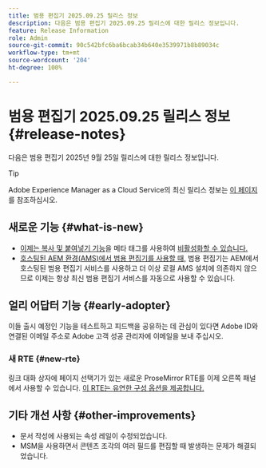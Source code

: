 ```yaml
---
title: 범용 편집기 2025.09.25 릴리스 정보
description: 다음은 범용 편집기 2025.09.25 릴리스에 대한 릴리스 정보입니다.
feature: Release Information
role: Admin
source-git-commit: 90c542bfc6ba6bcab34b640e3539971b8b89034c
workflow-type: tm+mt
source-wordcount: '204'
ht-degree: 100%

---
```



# 범용 편집기 2025.09.25 릴리스 정보 {#release-notes}

다음은 범용 편집기 2025년 9월 25일 릴리스에 대한 릴리스 정보입니다.

>[!TIP]
>
>Adobe Experience Manager as a Cloud Service의 최신 릴리스 정보는 [이 페이지](/help/release-notes/release-notes-cloud/release-notes-current.md)를 참조하십시오.

## 새로운 기능 {#what-is-new}

* [이제는 복사 및 붙여넣기 기능](/help/sites-cloud/authoring/universal-editor/authoring.md#copy-paste)을 메타 태그를 사용하여 [비활성화할 수 있습니다.](/help/implementing/universal-editor/customizing.md#copy-paste)
* [호스팅된 AEM 환경(AMS)에서 범용 편집기를 사용할 때,](https://experienceleague.adobe.com/ko/docs/experience-manager-65/content/implementing/developing/headless/universal-editor/introduction) 범용 편집기는 AEM에서 호스팅된 범용 편집기 서비스를 사용하고 더 이상 로컬 AMS 설치에 의존하지 않으므로 이제는 항상 최신 범용 편집기 서비스를 자동으로 사용할 수 있습니다.

## 얼리 어답터 기능 {#early-adopter}

이들 출시 예정인 기능을 테스트하고 피드백을 공유하는 데 관심이 있다면 Adobe ID와 연결된 이메일 주소로 Adobe 고객 성공 관리자에 이메일을 보내 주십시오.

### 새 RTE {#new-rte}

링크 대화 상자에 페이지 선택기가 있는 새로운 ProseMirror RTE를 이제 오른쪽 패널에서 사용할 수 있습니다. [이 RTE는 유연한 구성 옵션을 제공합니다.](/help/implementing/universal-editor/configure-rte.md)

## 기타 개선 사항 {#other-improvements}

* 문서 작성에 사용되는 속성 레일이 수정되었습니다.
* MSM을 사용하면서 콘텐츠 조각의 여러 필드를 편집할 때 발생하는 문제가 해결되었습니다.
